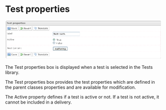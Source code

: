 <!--
created_at: '2012-03-22 18:21:07'
updated_at: '2013-03-13 13:37:46'
authors:
    - 'Jérôme Bogaerts'
contributors:
    - 'Sophie Doublet'
tags:
    - 'Manage Tests'
-->

Test properties
===============

![](../resources/Tests-properties.png)

The Test properties box is displayed when a test is selected in the Tests library.

The Test properties box provides the test properties which are defined in the parent classes properties and are available for modification.

The Active property defines if a test is active or not. If a test is not active, it cannot be included in a delivery.


